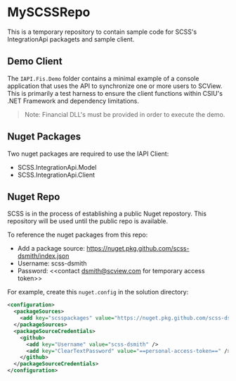 # MySCSSRepo

This is a temporary repository to contain sample code for SCSS's IntegrationApi packagets and sample client.

## Demo Client

The `IAPI.Fis.Demo` folder contains a minimal example of a console application that uses the API to synchronize one or more users to SCView. This is primarily a test harness to ensure the client functions within CSIU's .NET Framework and dependency limitations.  

> Note: Financial DLL's must be provided in order to execute the demo.

## Nuget Packages

Two nuget packages are required to use the IAPI Client:

* SCSS.IntegrationApi.Model
* SCSS.IntegrationApi.Client

## Nuget Repo

SCSS is in the process of establishing a public Nuget repostory.  This repository will be used until the public repo is available. 

To reference the nuget packages from this repo:

* Add a package source: https://nuget.pkg.github.com/scss-dsmith/index.json
* Username: scss-dsmith
* Password:  <<contact dsmith@scview.com for temporary access token>>

For example, create this `nuget.config` in the solution directory:

```xml
<configuration>
  <packageSources>
    <add key="scsspackages" value="https://nuget.pkg.github.com/scss-dsmith/index.json" />
  </packageSources>
  <packageSourceCredentials>
    <github>
      <add key="Username" value="scss-dsmith" />
      <add key="ClearTextPassword" value="==personal-access-token==" />
    </github>
  </packageSourceCredentials>
</configuration>
```
